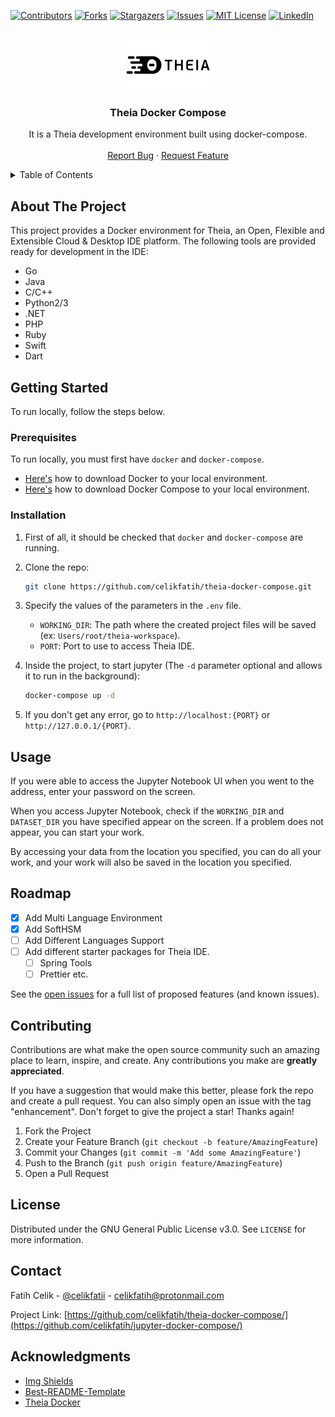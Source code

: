 [![Contributors][contributors-shield]][contributors-url]
[![Forks][forks-shield]][forks-url]
[![Stargazers][stars-shield]][stars-url]
[![Issues][issues-shield]][issues-url]
[![MIT License][license-shield]][license-url]
[![LinkedIn][linkedin-shield]][linkedin-url]

<br />
<div align="center">
  <a href="https://github.com/celikfatih/theia-docker-compose">
    <img src="images/theia-logo.png" alt="Logo" width="150" height="80">
  </a>

<h3 align="center">Theia Docker Compose</h3>

  <p align="center">
    It is a Theia development environment built using docker-compose.
    <br />
    <a href="https://github.com/celikfatih/theia-docker-compose/">
    <br />
    <a href="https://github.com/celikfatih/theia-docker-compose/issues">Report Bug</a>
    ·
    <a href="https://github.com/celikfatih/theia-docker-compose/issues">Request Feature</a>
  </p>
</div>

<details>
  <summary>Table of Contents</summary>
  <ol>
    <li>
      <a href="#about-the-project">About The Project</a>
    </li>
    <li>
      <a href="#getting-started">Getting Started</a>
      <ul>
        <li><a href="#prerequisites">Prerequisites</a></li>
        <li><a href="#installation">Installation</a></li>
      </ul>
    </li>
    <li><a href="#usage">Usage</a></li>
    <li><a href="#roadmap">Roadmap</a></li>
    <li><a href="#contributing">Contributing</a></li>
    <li><a href="#license">License</a></li>
    <li><a href="#contact">Contact</a></li>
    <li><a href="#acknowledgments">Acknowledgments</a></li>
  </ol>
</details>

## About The Project

This project provides a Docker environment for Theia, an Open, Flexible and Extensible Cloud & Desktop IDE platform. The following tools are provided ready for development in the IDE:

- Go
- Java
- C/C++
- Python2/3
- .NET
- PHP
- Ruby
- Swift
- Dart

## Getting Started

To run locally, follow the steps below.

### Prerequisites

To run locally, you must first have `docker` and `docker-compose`.

- [Here's](https://docs.docker.com/desktop/) how to download Docker to your local environment.
- [Here's](https://docs.docker.com/compose/install/) how to download Docker Compose to your local environment.

### Installation

1. First of all, it should be checked that `docker` and `docker-compose` are running.

2. Clone the repo:
   ```sh
   git clone https://github.com/celikfatih/theia-docker-compose.git
   ```
3. Specify the values of the parameters in the `.env` file.

   - `WORKING_DIR`: The path where the created project files will be saved (ex: `Users/root/theia-workspace`).
   - `PORT`: Port to use to access Theia IDE.

4. Inside the project, to start jupyter (The `-d` parameter optional and allows it to run in the background):
   ```sh
   docker-compose up -d
   ```
5. If you don't get any error, go to `http://localhost:{PORT}` or `http://127.0.0.1/{PORT}`.

## Usage

If you were able to access the Jupyter Notebook UI when you went to the address, enter your password on the screen.

When you access Jupyter Notebook, check if the `WORKING_DIR` and `DATASET_DIR` you have specified appear on the screen. If a problem does not appear, you can start your work.

By accessing your data from the location you specified, you can do all your work, and your work will also be saved in the location you specified.

## Roadmap

- [x] Add Multi Language Environment
- [x] Add SoftHSM
- [ ] Add Different Languages Support
- [ ] Add different starter packages for Theia IDE.
  - [ ] Spring Tools
  - [ ] Prettier etc.

See the [open issues](https://github.com/celikfatih/theia-docker-compose/issues) for a full list of proposed features (and known issues).

## Contributing

Contributions are what make the open source community such an amazing place to learn, inspire, and create. Any contributions you make are **greatly appreciated**.

If you have a suggestion that would make this better, please fork the repo and create a pull request. You can also simply open an issue with the tag "enhancement".
Don't forget to give the project a star! Thanks again!

1. Fork the Project
2. Create your Feature Branch (`git checkout -b feature/AmazingFeature`)
3. Commit your Changes (`git commit -m 'Add some AmazingFeature'`)
4. Push to the Branch (`git push origin feature/AmazingFeature`)
5. Open a Pull Request

## License

Distributed under the GNU General Public License v3.0. See `LICENSE` for more information.

## Contact

Fatih Celik - [@celikfatii](https://twitter.com/celikfatii) - celikfatih@protonmail.com

Project Link: [https://github.com/celikfatih/theia-docker-compose/](https://github.com/celikfatih/jupyter-docker-compose/)

## Acknowledgments

- [Img Shields](https://shields.io)
- [Best-README-Template](https://github.com/othneildrew/Best-README-Template)
- [Theia Docker](https://github.com/theia-ide/theia-apps#theia-docker)

[contributors-shield]: https://img.shields.io/github/contributors/celikfatih/theia-docker-compose.svg?style=for-the-badge
[contributors-url]: https://github.com/celikfatih/theia-docker-compose/graphs/contributors
[forks-shield]: https://img.shields.io/github/forks/celikfatih/theia-docker-compose.svg?style=for-the-badge
[forks-url]: https://github.com/celikfatih/theia-docker-compose/network/members
[stars-shield]: https://img.shields.io/github/stars/celikfatih/theia-docker-compose.svg?style=for-the-badge
[stars-url]: https://github.com/celikfatih/theia-docker-compose/stargazers
[issues-shield]: https://img.shields.io/github/issues/celikfatih/theia-docker-compose.svg?style=for-the-badge
[issues-url]: https://github.com/celikfatih/theia-docker-compose/issues
[license-shield]: https://img.shields.io/github/license/celikfatih/theia-docker-compose.svg?style=for-the-badge
[license-url]: https://github.com/celikfatih/theia-docker-compose/blob/master/LICENSE
[linkedin-shield]: https://img.shields.io/badge/-LinkedIn-black.svg?style=for-the-badge&logo=linkedin&colorB=555
[linkedin-url]: https://www.linkedin.com/in/cefatihcelik
